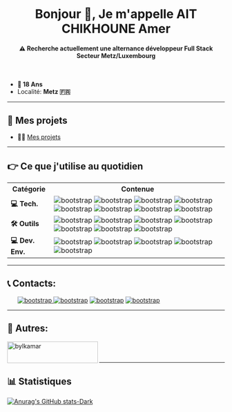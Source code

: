 <h1  align="center">Bonjour 👋, Je m'appelle AIT CHIKHOUNE Amer</h1>
<h4 align="center">⚠️ Recherche actuellement une alternance développeur Full Stack Secteur Metz/Luxembourg</h4>
<br>
<ul>
<li><b>🎂 18 Ans</b></li>
<li>Localité: <b>Metz 🇫🇷</b>  </li>
</ul>
<hr>
<h2>📁 Mes projets</h2>

- 👨‍💻  [Mes projets](https://github.com/bylkamar?tab=repositories)
<hr>
<h2>👉 Ce que j'utilise au quotidien</h2>
<table>
<tr>
<th>Catégorie</th>
<th>Contenue</th>
</tr>
<tr>
<td><b>💻 Tech.</b></td>
<td>
<img  src="https://img.shields.io/badge/Go-00ADD8?style=for-the-badge&logo=go&logoColor=white"  alt="bootstrap" /> 
<img  src="https://img.shields.io/badge/NodeJs-339933?style=for-the-badge&logo=Node.js&logoColor=white"  alt="bootstrap" /> 
<img  src="https://img.shields.io/badge/javascript-F7DF1E?style=for-the-badge&logo=javascript&logoColor=white"  alt="bootstrap" /> 
<img  src="https://img.shields.io/badge/html-E34F26?style=for-the-badge&logo=html5&logoColor=white"  alt="bootstrap" />  
<img  src="https://img.shields.io/badge/CSS-1572B6?style=for-the-badge&logo=css3&logoColor=white"  alt="bootstrap" /> 
<img  src="https://img.shields.io/badge/bootstrap-7952B3?style=for-the-badge&logo=bootstrap&logoColor=white"  alt="bootstrap" /> 
<img  src="https://img.shields.io/badge/php-777BB4?style=for-the-badge&logo=php&logoColor=white"  alt="bootstrap" /> 
<img  src="https://img.shields.io/badge/mysql-4479A1?style=for-the-badge&logo=mysql&logoColor=white"  alt="bootstrap" /> 
</td>
<tr>
<td><b>🛠 Outils</b></td>
<td>
<img  src="https://img.shields.io/badge/VS Code-007ACC?style=for-the-badge&logo=visualstudiocode&logoColor=white"  alt="bootstrap" /> 
<img  src="https://img.shields.io/badge/vmware-607078?style=for-the-badge&logo=vmware&logoColor=white"  alt="bootstrap" /> <img  src="https://img.shields.io/badge/XAMPP/WAMPP-FB7A24?style=for-the-badge&logo=xampp&logoColor=white"  alt="bootstrap" /> 
<img  src="https://img.shields.io/badge/git-F05032?style=for-the-badge&logo=git&logoColor=white"  alt="bootstrap" />  
<img  src="https://img.shields.io/badge/phpmyadmin-4479A1?style=for-the-badge&logo=phpmyadmin&logoColor=white"  alt="bootstrap" />
<img  src="https://img.shields.io/badge/proxmox-E57000?style=for-the-badge&logo=proxmox&logoColor=white"  alt="bootstrap" />
<img  src="https://img.shields.io/badge/postman-FF6C37?style=for-the-badge&logo=postman&logoColor=white"  alt="bootstrap" />
</td>
</tr>
<tr>
<td><b>💻 Dev. Env.</b></td>
<td>
<img  src="https://img.shields.io/badge/windows11-0078D6?style=for-the-badge&logo=windows11&logoColor=white"  alt="bootstrap" /> 
<img  src="https://img.shields.io/badge/linux-FCC624?style=for-the-badge&logo=linux&logoColor=white"  alt="bootstrap" /> 
<img  src="https://img.shields.io/badge/ubuntu-E95420?style=for-the-badge&logo=ubuntu&logoColor=white"  alt="bootstrap" /> 
<img  src="https://img.shields.io/badge/centos-262577?style=for-the-badge&logo=centos&logoColor=white"  alt="bootstrap" /> 
<img  src="https://img.shields.io/badge/debian-A81D33?style=for-the-badge&logo=debian&logoColor=white"  alt="bootstrap" /> 
</td>
</tr>
</tr>


</table>


<hr>
<h2  align="left">📞 Contacts:</h2>

<p  align="left">
<ul>
<a  href="https://dev.to/bylkamar"  target="blank"><img  src="https://img.shields.io/badge/dev.to-0A0A0A?style=for-the-badge&logo=devdotto&logoColor=white"  alt="bootstrap" /> </a> 
<a  href="https://www.hackerrank.com/aitchikhouneamer"  target="blank"><img  src="https://img.shields.io/badge/hackerrank-00EA64?style=for-the-badge&logo=hackerrank&logoColor=white"  alt="bootstrap" /></a>
<a  href="https://linkedin.com/in/amarac"  target="blank"><img  src="https://img.shields.io/badge/linkedin-0A66C2?style=for-the-badge&logo=linkedin&logoColor=white"  alt="bootstrap" /></a>
<a  href="mailto:aitchikhouneamer@gmail.com"  target="blank"><img  src="https://img.shields.io/badge/gmail-EA4335?style=for-the-badge&logo=gmail&logoColor=white"  alt="bootstrap" /></a>
</ul>

</p>
<hr>
  

<h2  align="left">👀 Autres: </h2>

<p><a  href="https://www.buymeacoffee.com/bylkamar">  <img  align="left"  src="https://cdn.buymeacoffee.com/buttons/v2/default-yellow.png"  height="50"  width="210"  alt="bylkamar"  /></a></p><br><br>
<hr>
<h2>📊 Statistiques</h2>

[![Anurag's GitHub stats-Dark](https://github-readme-stats.vercel.app/api?username=bylkamar&show_icons=true&theme=aura_dark#gh-dark-mode-only)](https://github.com/bylkamar)
